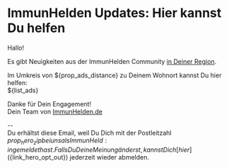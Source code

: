 # ImmunHelden Updates: Hier kannst Du helfen

Hallo!

Es gibt Neuigkeiten aus der ImmunHelden Community [in Deiner Region](${link_hero_location_map}).<br>

Im Umkreis von ${prop_ads_distance} zu Deinem Wohnort kannst Du hier helfen:<br>
${list_ads}

Danke für Dein Engagement!<br>
Dein Team von [ImmunHelden.de](https://immunhelden.de)

--<br>
Du erhältst diese Email, weil Du Dich mit der Postleitzahl ${prop_hero_zip} bei uns als ImmunHeld:in gemeldet hast.
Falls Du Deine Meinung änderst, kannst Dich [hier](${link_hero_opt_out}) jederzeit wieder abmelden.
